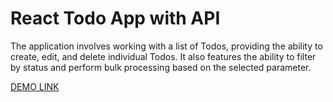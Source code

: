 # React Todo App with API

The application involves working with a list of Todos, providing the ability to create, edit, and delete individual Todos. It also features the ability to filter by status and perform bulk processing based on the selected parameter.

 [DEMO LINK](https://oleksandr-maly.github.io/Todo-app/)

